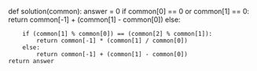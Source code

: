def solution(common):
    answer = 0
    if common[0] == 0 or common[1] == 0:
        return common[-1] + (common[1] - common[0])
    else:

        if (common[1] % common[0]) == (common[2] % common[1]):
            return common[-1] * (common[1] / common[0])
        else:
            return common[-1] + (common[1] - common[0])
    return answer